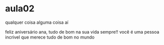 # aula02
qualquer coisa
alguma coisa aí 




feliz aniversário ana, tudo de bom na sua vida sempre!! você é uma pessoa incrivel que merece tudo de bom no mundo 
